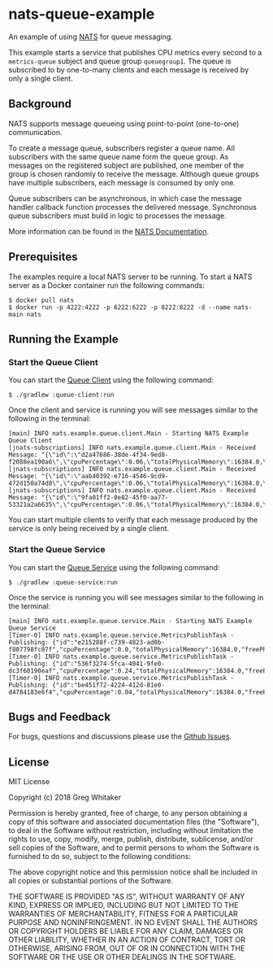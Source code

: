 # nats-queue-example

An example of using [NATS](https://nats.io) for queue messaging.

This example starts a service that publishes CPU metrics every second to a `metrics-queue` subject and queue group `queuegroup1`. The queue is subscribed to by one-to-many clients and each message is received by only a single client.

## Background
NATS supports message queueing using point-to-point (one-to-one) communication.

To create a message queue, subscribers register a queue name. All subscribers with the same queue name form the queue group. As messages on the registered subject are published, one member of the group is chosen randomly to receive the message. Although queue groups have multiple subscribers, each message is consumed by only one.

Queue subscribers can be asynchronous, in which case the message handler callback function processes the delivered message. Synchronous queue subscribers must build in logic to processes the message.

More information can be found in the [NATS Documentation](https://nats.io/documentation/concepts/nats-queueing/).

## Prerequisites
The examples require a local NATS server to be running. To start a NATS server as a Docker container run the following commands:

    $ docker pull nats
    $ docker run -p 4222:4222 -p 6222:6222 -p 8222:8222 -d --name nats-main nats

## Running the Example
### Start the Queue Client
You can start the [Queue Client](queue-client/README.md) using the following command:

    $ ./gradlew :queue-client:run
    
Once the client and service is running you will see messages similar to the following in the terminal:

    [main] INFO nats.example.queue.client.Main - Starting NATS Example Queue Client
    [jnats-subscriptions] INFO nats.example.queue.client.Main - Received Message: "{\"id\":\"d2a47686-38de-4f34-9ed8-f2088ea190a6\",\"cpuPercentage\":0.06,\"totalPhysicalMemory\":16384.0,\"freePhysicalMemory\":244.0}"
    [jnats-subscriptions] INFO nats.example.queue.client.Main - Received Message: "{\"id\":\"aab40392-e716-4546-9cd9-472d150a74d8\",\"cpuPercentage\":0.06,\"totalPhysicalMemory\":16384.0,\"freePhysicalMemory\":275.0}"
    [jnats-subscriptions] INFO nats.example.queue.client.Main - Received Message: "{\"id\":\"9fa01ff2-0e82-45f0-aa77-53321a2a6635\",\"cpuPercentage\":0.06,\"totalPhysicalMemory\":16384.0,\"freePhysicalMemory\":221.0}"

You can start multiple clients to verify that each message produced by the service is only being received by a single client.

### Start the Queue Service
You can start the [Queue Service](queue-service/README.md) using the following command:

    $ ./gradlew :queue-service:run

Once the service is running you will see messages similar to the following in the terminal:

    [main] INFO nats.example.queue.service.Main - Starting NATS Example Queue Service
    [Timer-0] INFO nats.example.queue.service.MetricsPublishTask - Publishing: {"id":"e215288f-c739-4823-ad0b-f807798fc07f","cpuPercentage":0.0,"totalPhysicalMemory":16384.0,"freePhysicalMemory":373.0}
    [Timer-0] INFO nats.example.queue.service.MetricsPublishTask - Publishing: {"id":"536f3274-5fca-4041-9fe0-dc3f68190eaf","cpuPercentage":0.24,"totalPhysicalMemory":16384.0,"freePhysicalMemory":273.0}
    [Timer-0] INFO nats.example.queue.service.MetricsPublishTask - Publishing: {"id":"be451f72-4224-412d-81e0-d4784183e6f4","cpuPercentage":0.04,"totalPhysicalMemory":16384.0,"freePhysicalMemory":349.0}

## Bugs and Feedback
For bugs, questions and discussions please use the [Github Issues](https://github.com/gregwhitaker/nats-queue-example/issues).

## License
MIT License

Copyright (c) 2018 Greg Whitaker

Permission is hereby granted, free of charge, to any person obtaining a copy
of this software and associated documentation files (the "Software"), to deal
in the Software without restriction, including without limitation the rights
to use, copy, modify, merge, publish, distribute, sublicense, and/or sell
copies of the Software, and to permit persons to whom the Software is
furnished to do so, subject to the following conditions:

The above copyright notice and this permission notice shall be included in all
copies or substantial portions of the Software.

THE SOFTWARE IS PROVIDED "AS IS", WITHOUT WARRANTY OF ANY KIND, EXPRESS OR
IMPLIED, INCLUDING BUT NOT LIMITED TO THE WARRANTIES OF MERCHANTABILITY,
FITNESS FOR A PARTICULAR PURPOSE AND NONINFRINGEMENT. IN NO EVENT SHALL THE
AUTHORS OR COPYRIGHT HOLDERS BE LIABLE FOR ANY CLAIM, DAMAGES OR OTHER
LIABILITY, WHETHER IN AN ACTION OF CONTRACT, TORT OR OTHERWISE, ARISING FROM,
OUT OF OR IN CONNECTION WITH THE SOFTWARE OR THE USE OR OTHER DEALINGS IN THE
SOFTWARE.